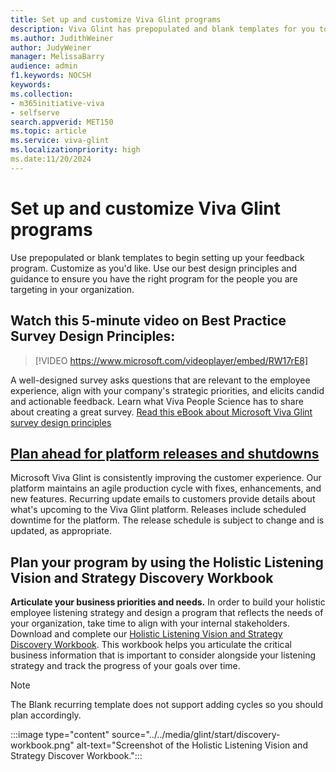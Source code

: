 ```yaml
---
title: Set up and customize Viva Glint programs
description: Viva Glint has prepopulated and blank templates for you to customize to create the right feedback program for your organization.
ms.author: JudithWeiner
author: JudyWeiner
manager: MelissaBarry
audience: admin
f1.keywords: NOCSH
keywords: 
ms.collection:  
- m365initiative-viva
- selfserve 
search.appverid: MET150 
ms.topic: article
ms.service: viva-glint
ms.localizationpriority: high
ms.date:11/20/2024
---
```


# Set up and customize Viva Glint programs

Use prepopulated or blank templates to begin setting up your feedback program. Customize as you'd like. Use our best design principles and guidance to ensure you have the right program for the people you are targeting in your organization. 

## Watch this 5-minute video on Best Practice Survey Design Principles:

> [!VIDEO https://www.microsoft.com/videoplayer/embed/RW17rE8]

A well-designed survey asks questions that are relevant to the employee experience, align with your company's strategic priorities, and elicits candid and actionable feedback. Learn what Viva People Science has to share about creating a great survey. [Read this eBook about Microsoft Viva Glint survey design principles](https://adoption.microsoft.com/files/viva/glint/Survey-design-principles-with-Microsoft-Viva-Glint.pdf)

## [Plan ahead for platform releases and shutdowns](/../../viva/glint/setup/monthly-release-dates)

Microsoft Viva Glint is consistently improving the customer experience. Our platform maintains an agile production cycle with fixes, enhancements, and new features. Recurring update emails to customers provide details about what's upcoming to the Viva Glint platform. Releases include scheduled downtime for the platform. 
The release schedule is subject to change and is updated, as appropriate.

## Plan your program by using the  Holistic Listening Vision and Strategy Discovery Workbook 

**Articulate your business priorities and needs.** In order to build your holistic employee listening strategy and design a program that reflects the needs of your organization, take time to align with your internal stakeholders. Download and complete our [Holistic Listening Vision and Strategy Discovery Workbook](https://www.microsoft.com/download/details.aspx?id=106205). This workbook helps you articulate the critical business information that is important to consider alongside your listening strategy and track the progress of your goals over time. 

> [!NOTE]
> The Blank recurring template does not support adding cycles so you should plan accordingly.

:::image type="content" source="../../media/glint/start/discovery-workbook.png" alt-text="Screenshot of the Holistic Listening Vision and Strategy Discover Workbook.":::
